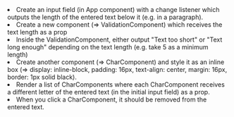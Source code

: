 <li>Create an input field (in App component) with a change listener which outputs the length of the entered text below it (e.g. in a paragraph).</li>
          <li>Create a new component (=> ValidationComponent) which receives the text length as a prop</li>
          <li>Inside the ValidationComponent, either output "Text too short" or "Text long enough" depending on the text length (e.g. take 5 as a minimum length)</li>
          <li>Create another component (=> CharComponent) and style it as an inline box (=> display: inline-block, padding: 16px, text-align: center, margin: 16px, border: 1px solid black).</li>
          <li>Render a list of CharComponents where each CharComponent receives a different letter of the entered text (in the initial input field) as a prop.</li>
          <li>When you click a CharComponent, it should be removed from the entered text.</li>